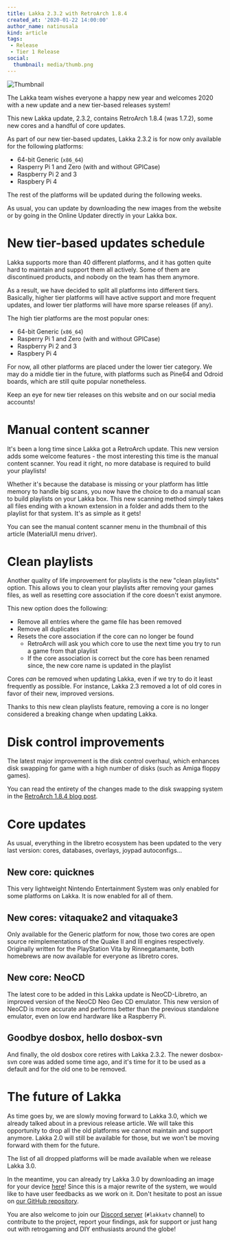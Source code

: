```yaml
---
title: Lakka 2.3.2 with RetroArch 1.8.4
created_at: '2020-01-22 14:00:00'
author_name: natinusala
kind: article
tags:
 - Release
 - Tier 1 Release
social:
  thumbnail: media/thumb.png
---
```


![Thumbnail](media/thumb.png)

The Lakka team wishes everyone a happy new year and welcomes 2020 with a new update and a new tier-based releases system!

This new Lakka update, 2.3.2, contains RetroArch 1.8.4 (was 1.7.2), some new cores and a handful of core updates.

As part of our new tier-based updates, Lakka 2.3.2 is for now only available for the following platforms:

- 64-bit Generic (`x86_64`)
- Rasperry Pi 1 and Zero (with and without GPICase)
- Raspberry Pi 2 and 3
- Raspbery Pi 4

The rest of the platforms will be updated during the following weeks.

As usual, you can update by downloading the new images from the website or by going in the Online Updater directly in your Lakka box.

# New tier-based updates schedule

Lakka supports more than 40 different platforms, and it has gotten quite hard to maintain and support them all actively. Some of them are discontinued products, and nobody on the team has them anymore.

As a result, we have decided to split all platforms into different tiers. Basically, higher tier platforms will have active support and more frequent updates, and lower tier platforms will have more sparse releases (if any).

The high tier platforms are the most popular ones:

- 64-bit Generic (`x86_64`)
- Rasperry Pi 1 and Zero (with and without GPICase)
- Raspberry Pi 2 and 3
- Raspbery Pi 4

For now, all other platforms are placed under the lower tier category. We may do a middle tier in the future, with platforms such as Pine64 and Odroid boards, which are still quite popular nonetheless.

Keep an eye for new tier releases on this website and on our social media accounts!

# Manual content scanner

It's been a long time since Lakka got a RetroArch update. This new version adds some welcome features - the most interesting this time is the manual content scanner. You read it right, no more database is required to build your playlists!

Whether it's because the database is missing or your platform has little memory to handle big scans, you now have the choice to do a manual scan to build playlists on your Lakka box. This new scanning method simply takes all files ending with a known extension in a folder and adds them to the playlist for that system. It's as simple as it gets!

You can see the manual content scanner menu in the thumbnail of this article (MaterialUI menu driver).

# Clean playlists

Another quality of life improvement for playlists is the new "clean playlists" option. This allows you to clean your playlists after removing your games files, as well as resetting core association if the core doesn't exist anymore.

This new option does the following:

- Remove all entries where the game file has been removed
- Remove all duplicates
- Resets the core association if the core can no longer be found
    - RetroArch will ask you which core to use the next time you try to run a game from that playlist
    - If the core association is correct but the core has been renamed since, the new core name is updated in the playlist

Cores _can_ be removed when updating Lakka, even if we try to do it least frequently as possible. For instance, Lakka 2.3 removed a lot of old cores in favor of their new, improved versions.

Thanks to this new clean playlists feature, removing a core is no longer considered a breaking change when updating Lakka.

# Disk control improvements

The latest major improvement is the disk control overhaul, which enhances disk swapping for game with a high number of disks (such as Amiga floppy games).

You can read the entirety of the changes made to the disk swapping system in the [RetroArch 1.8.4 blog post](https://www.libretro.com/index.php/retroarch-1-8-4-released/).

# Core updates

As usual, everything in the libretro ecosystem has been updated to the very last version: cores, databases, overlays, joypad autoconfigs...

## New core: quicknes

This very lightweight Nintendo Entertainment System was only enabled for some platforms on Lakka. It is now enabled for all of them.

## New cores: vitaquake2 and vitaquake3

Only available for the Generic platform for now, those two cores are open source reimplementations of the Quake II and III engines respectively. Originally written for the PlayStation Vita by Rinnegatamante, both homebrews are now available for everyone as libretro cores.

## New core: NeoCD

The latest core to be added in this Lakka update is NeoCD-Libretro, an improved version of the NeoCD Neo Geo CD emulator. This new version of NeoCD is more accurate and performs better than the previous standalone emulator, even on low end hardware like a Raspberry Pi.

## Goodbye dosbox, hello dosbox-svn

And finally, the old dosbox core retires with Lakka 2.3.2. The newer dosbox-svn core was added some time ago, and it's time for it to be used as a default and for the old one to be removed.

# The future of Lakka

As time goes by, we are slowly moving forward to Lakka 3.0, which we already talked about in a previous release article. We will take this opportunity to drop all the old platforms we cannot maintain and support anymore. Lakka 2.0 will still be available for those, but we won't be moving forward with them for the future.

The list of all dropped platforms will be made available when we release Lakka 3.0.

In the meantime, you can already try Lakka 3.0 by downloading an image for your device [here](http://nightly.builds.lakka.tv/Lakka-LE9.2/latest/)! Since this is a major rewrite of the system, we would like to have user feedbacks as we work on it. Don't hesitate to post an issue on [our GitHub repository](https://github.com/libretro/Lakka-LibreELEC/issues).

You are also welcome to join our [Discord server](https://discordapp.com/invite/27Xxm2h) (`#lakkatv` channel) to contribute to the project, report your findings, ask for support or just hang out with retrogaming and DIY enthusiasts around the globe!
